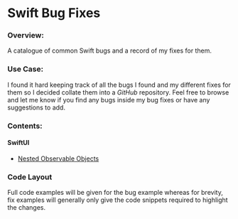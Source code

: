 # Swift Bug Fixes

### Overview:

A catalogue of common Swift bugs and a record of my fixes for them.

### Use Case:

I found it hard keeping track of all the bugs I found and my different fixes for them so I decided collate them into a *GitHub* repository. Feel free to browse and let me know if you find any bugs inside my bug fixes or have any suggestions to add. 

### Contents:

#### SwiftUI
- [Nested Observable Objects](SwiftUI/NestedObservableObjects.md)



### Code Layout

Full code examples will be given for the bug example whereas for brevity, fix examples will generally only give the code snippets required to highlight the changes.



